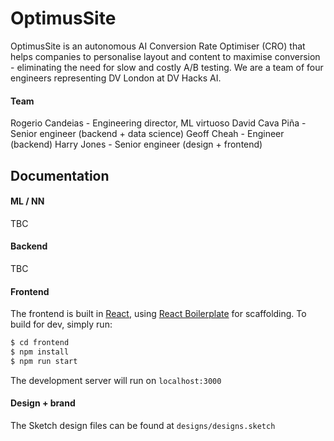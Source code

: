 # OptimusSite

OptimusSite is an autonomous AI Conversion Rate Optimiser (CRO) that helps companies to personalise layout and content to maximise conversion - eliminating the need for slow and costly A/B testing.
We are a team of four engineers representing DV London at DV Hacks AI.

#### Team
Rogerio Candeias - Engineering director, ML virtuoso
David Cava Piña - Senior engineer (backend + data science)
Geoff Cheah - Engineer (backend)
Harry Jones - Senior engineer (design + frontend)

## Documentation
#### ML / NN
TBC

#### Backend
TBC

#### Frontend
The frontend is built in [React](https://reactjs.org/), using [React Boilerplate](https://github.com/react-boilerplate/react-boilerplate) for scaffolding. 
To build for dev, simply run:
```sh
$ cd frontend
$ npm install
$ npm run start
```
The development server will run on `localhost:3000`

#### Design + brand
The Sketch design files can be found at `designs/designs.sketch`